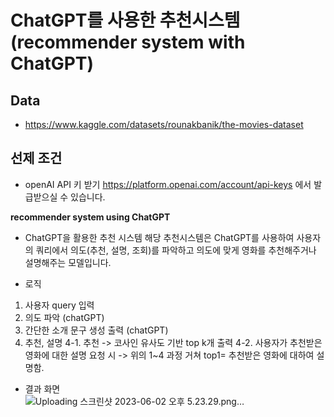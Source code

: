 
# ChatGPT를 사용한 추천시스템 (recommender system with ChatGPT)

##  Data
- https://www.kaggle.com/datasets/rounakbanik/the-movies-dataset

## 선제 조건
- openAI API 키 받기
https://platform.openai.com/account/api-keys 에서 발급받으실 수 있습니다.

**recommender system using ChatGPT**
- ChatGPT을 활용한 추천 시스템
해당 추천시스템은 ChatGPT를 사용하여 사용자의 쿼리에서 의도(추천, 설명, 조회)를 파악하고 의도에 맞게 영화를 추천해주거나 설명해주는 모델입니다.

- 로직  
1. 사용자 query 입력
2. 의도 파악 (chatGPT)
3. 간단한 소개 문구 생성 출력 (chatGPT)
4. 추천, 설명 
4-1. 추천 -> 코사인 유사도 기반 top k개 출력
4-2. 사용자가 추천받은 영화에 대한 설명 요청 시 -> 위의 1~4 과정 거쳐 top1= 추천받은 영화에 대하여 설명함.

- 결과 화면    
![Uploading 스크린샷 2023-06-02 오후 5.23.29.png…]()

